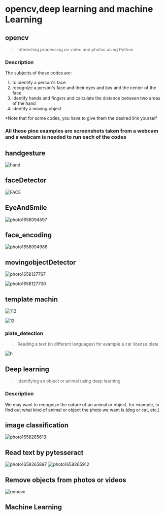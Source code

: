 # opencv,deep learning and machine Learning


## opencv


> Interesting processing on video and photos using Python

### Description
The subjects of these codes are:

1. to identify a person's face
2. recognize a person's face and their eyes and lips and the center of the face
3. identify hands and fingers and calculate the distance between two areas of the hand
4. identify a moving object

*Note that for some codes, you have to give them the desired link yourself

### All these pine examples are screenshots taken from a webcam and a webcam is needed to run each of the codes



## handgesture


![hand](https://user-images.githubusercontent.com/98982133/179424369-7ccfad0a-233f-4891-a2fe-e07673d11400.png)


## faceDetector



![FACE](https://user-images.githubusercontent.com/98982133/179424561-ebcd830a-be9a-4627-92cd-330f1e6c9b2d.jpg)


## EyeAndSmile


![photo1658094597](https://user-images.githubusercontent.com/98982133/179426142-2342ae44-367b-4412-8727-e43f5a9afdad.jpeg)


## face_encoding


![photo1658094986](https://user-images.githubusercontent.com/98982133/179426287-c42a3061-0515-433e-a1a8-cec5f131cc7c.jpeg)


## movingobjectDetector


![photo1658127767](https://user-images.githubusercontent.com/98982133/179459917-d8ddef66-a880-4764-9f1a-2cf1a3245c1c.jpeg)


![photo1658127700](https://user-images.githubusercontent.com/98982133/179459940-fb4414e2-4910-4619-85c8-aee9688675a7.jpeg)

## template machin


![112](https://user-images.githubusercontent.com/98982133/179502509-3d94ad7c-61ee-4699-ad04-279810d1e753.png)



![12](https://user-images.githubusercontent.com/98982133/179502918-fe0304c0-38cc-4358-9be1-19bf12dc97dd.jpeg)

### plate_detection


> Reading a text (in different languages) for example a car license plate


![h](https://user-images.githubusercontent.com/98982133/179608242-4b87dbfa-68f8-472e-95a1-2ef868f9159f.png)



## Deep learning

>Identifying an object or animal using deep learning

### Description


We may want to recognize the nature of an animal or object, for example, to find out what kind of animal or object the photo we want is (dog or cat, etc.)


## image classification


![photo1658265613](https://user-images.githubusercontent.com/98982133/179850660-1c54cdb5-15b8-414f-bcfe-b1f951fd5183.jpeg)


## Read text by pytesseract


![photo1658265897](https://user-images.githubusercontent.com/98982133/179851338-dfd68156-6ddf-4d38-8355-9e426c3007c7.jpeg)
![photo1658265912](https://user-images.githubusercontent.com/98982133/179851400-2e015c88-2396-4a6e-9aba-29eb41a419b1.jpeg)


## Remove objects from photos or videos

![remove](https://user-images.githubusercontent.com/98982133/183724316-c727b5d3-91a4-44b2-b5b5-f48ef6e105ea.png)





## Machine Learning
